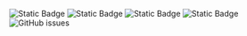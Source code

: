 ![Static Badge](https://img.shields.io/badge/blacklists-60-000000) ![Static Badge](https://img.shields.io/badge/blacklisted-3061155-cc0000) ![Static Badge](https://img.shields.io/badge/whitelisted-2243-00CC00) ![Static Badge](https://img.shields.io/badge/streaming_blacklist-28107-000000) ![GitHub issues](https://img.shields.io/github/issues/fabriziosalmi/blacklists)
